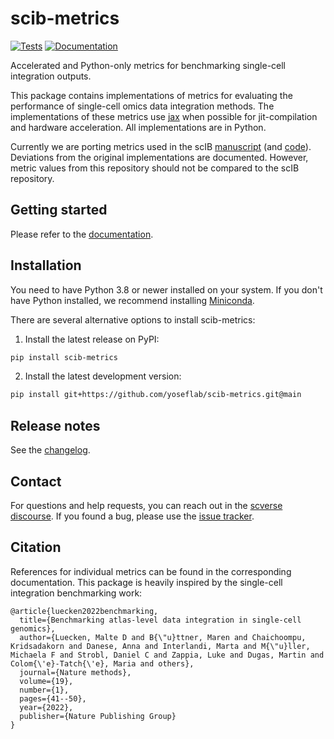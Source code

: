 # scib-metrics

[![Tests][badge-tests]][link-tests]
[![Documentation][badge-docs]][link-docs]

[badge-tests]: https://img.shields.io/github/actions/workflow/status/yoseflab/scib-metrics/test.yaml?branch=main
[link-tests]: https://github.com/yoseflab/scib-metrics/actions/workflows/test.yml
[badge-docs]: https://img.shields.io/readthedocs/scib-metrics

Accelerated and Python-only metrics for benchmarking single-cell integration outputs.

This package contains implementations of metrics for evaluating the performance of single-cell omics data integration methods. The implementations of these metrics use [jax](https://jax.readthedocs.io/en/latest/) when possible for jit-compilation and hardware acceleration. All implementations are in Python.

Currently we are porting metrics used in the scIB [manuscript](https://www.nature.com/articles/s41592-021-01336-8) (and [code](https://github.com/theislab/scib)). Deviations from the original implementations are documented. However, metric values from this repository should not be compared to the scIB repository.

## Getting started

Please refer to the [documentation][link-docs].

## Installation

You need to have Python 3.8 or newer installed on your system. If you don't have
Python installed, we recommend installing [Miniconda](https://docs.conda.io/en/latest/miniconda.html).

There are several alternative options to install scib-metrics:

<!--
1) Install the latest release of `scib-metrics` from `PyPI <https://pypi.org/project/scib-metrics/>`_:

```bash
pip install scib-metrics
```
-->

1. Install the latest release on PyPI:

```bash
pip install scib-metrics
```

2. Install the latest development version:

```bash
pip install git+https://github.com/yoseflab/scib-metrics.git@main
```

## Release notes

See the [changelog][changelog].

## Contact

For questions and help requests, you can reach out in the [scverse discourse][scverse-discourse].
If you found a bug, please use the [issue tracker][issue-tracker].

## Citation

References for individual metrics can be found in the corresponding documentation. This package is heavily inspired by the single-cell integration benchmarking work:

```
@article{luecken2022benchmarking,
  title={Benchmarking atlas-level data integration in single-cell genomics},
  author={Luecken, Malte D and B{\"u}ttner, Maren and Chaichoompu, Kridsadakorn and Danese, Anna and Interlandi, Marta and M{\"u}ller, Michaela F and Strobl, Daniel C and Zappia, Luke and Dugas, Martin and Colom{\'e}-Tatch{\'e}, Maria and others},
  journal={Nature methods},
  volume={19},
  number={1},
  pages={41--50},
  year={2022},
  publisher={Nature Publishing Group}
}
```

[scverse-discourse]: https://discourse.scverse.org/
[issue-tracker]: https://github.com/yoseflab/scib-metrics/issues
[changelog]: https://scib-metrics.readthedocs.io/latest/changelog.html
[link-docs]: https://scib-metrics.readthedocs.io
[link-api]: https://scib-metrics.readthedocs.io/latest/api.html
